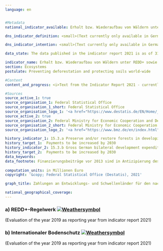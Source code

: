 ```yaml
---
language: en    


#Metadata    
national_indicator_available: Erhalt bzw. Wiederaufbau von Wäldern unter REDD+ sowie internationaler Bodenschutz    

dns_indicator_definition: <small>(Text currently only available in German) </small>Der Indikator 15.3.a zeigt die ergebnisbasierten Auszahlungen Deutschlands an Entwicklungs- und Schwellenländer für den nachgewiesenen Erhalt beziehungsweise Wiederaufbau von Wäldern unter dem REDD+-Regelwerk. Der Indikator 15.3.b umfasst die bilateralen Bruttoentwicklungsausgaben Deutschlands im Zusammenhang mit der Umsetzung des Übereinkommens der Vereinten Nationen zur Bekämpfung der Wüstenbildung in Entwicklungs- und Schwellenländern.    

dns_indicator_intention: <small>(Text currently only available in German) </small>Die Vermeidung von Entwaldung und Walddegradierung (Schädigung), eine nachhaltige Waldbewirtschaftung sowie der Wiederaufbau von Wäldern und Aufforstung tragen mittelbar und unmittelbar zum Erhalt biologischer Vielfalt, zur Boden-, Wasser, und Luftqualität, zur Verminderung von Bodenerosion, zur Minderung des CO<sub>2</sub>-Ausstoßes und zur Speicherung von Kohlenstoff sowie zur Erhaltung wichtiger Entwicklungs- und Einkommensperspektiven für Waldländer bei. Ziel ist es, die Zahlungen unter dem REDD+-Regelwerk bis zum Jahr 2030 zu steigern. Gesunde Böden sind eine wesentliche, nicht bzw. schwer erneuerbare natürliche Ressource. Sie spielen eine Schlüsselrolle bei der Nahrungsmittelproduktion, der Verringerung der Auswirkungen häufiger und extremer Wetterereignisse, dem Erhalt der biologischen Vielfalt und der Bereitstellung wesentlicher Ökosystemleistungen. Ziel ist es daher, Deutschlands Beitrag für den internationalen Bodenschutz bis 2030 zu steigern. Auf internationaler Ebene ist die Desertifikationsbekämpfung neben den Themen Biodiversität und Klimawandel ein Ziel der drei Rio-Konventionen.    

data_state: The data published in the indicator report 2021 is as of 31.12.2020. The data shown on the DNS-Online-Platform is updated regularly, so that more current data may be available online than published in the indicator report 2021.    

indicator_name: Erhalt bzw. Wiederaufbau von Wäldern unter REDD+ sowie internationaler Bodenschutz    
section: Ecosystems    
postulate: Preventing deforestation and protecting soils world-wide    

#Content    
content_and_progress: <i>Text from the Indicator Report 2021 - currently only available in Englisch</i><br><br><small>(Text currently only available in German) </small>Der Indikator 15.3.a basiert auf dem REDD+-Regelwerk (Reducing Emissions from Deforestation and Forest Degradation). REDD+ ist ein internationales Konzept, welches Regierungen und lokale Gemeinschaften in Entwicklungsländern finanziell dafür belohnt, dass sie die Entwaldung und damit Emissionen nachweislich reduzieren. Die ausgezahlten Beträge orientieren sich am Umfang der ermittelten reduzierten Emissionen beziehungsweise des zusätzlich gespeicherten Kohlenstoffes. Datenquellen für den Indikator sind die Finanzberichte des Bundesministeriums für wirtschaftliche Zusammenarbeit und Entwicklung sowie des Bundesministeriums für Umwelt, Naturschutz und nukleare Sicherheit. Die Daten werden seit 2008 jährlich erfasst. Doppelzählungen werden durch die verpflichtende Einrichtung eines Registers vermieden.<br><br>Insgesamt zeigt sich ein positiver Trend. Im Betrachtungszeitraum von 2009 bis 2019 stiegen die Auszahlungen von 3,0 Millionen Euro auf 63,5 Millionen Euro. In den Jahren 2011 und 2015 war jeweils ein Rückgang der Auszahlungen zu verzeichnen. Von den für das Jahr 2019 ausgezahlten Mitteln flossen 50,0 Millionen Euro (78,7&nbsp;%) in das multilaterale Programm „Forest Carbon Partnership Facility“ (FCPF) und 13,5 Millionen Euro (21,3&nbsp;%) in das bilaterale „REDD Early Movers Programm“. Bezüglich des „Amazonienfonds für Wald- und Klimaschutz“ erfolgten 2018 und 2019 keine Auszahlungen.<br><br>Der Indikator stellt einen Teil der öffentlichen Entwicklungsausgaben für den Erhalt, die nachhaltige Bewirtschaftung und den Wiederaufbau von Wäldern dar. Darüber hinaus unterstützt Deutschland den FCPF Readiness Fund und weitere Programme. Insgesamt beliefen sich die Gesamtzusagen für internationalen Walderhalt für das Jahr 2019 auf 660,4 Millionen Euro.<br><br>Grundlage für den Indikator 15.3.b sind die Statistiken der Leistungen der deutschen Entwicklungszusammenarbeit des Statistischen Bundesamtes, die im Auftrag des Bundesministeriums für wirtschaftliche Zusammenarbeit und Entwicklung erstellt werden. Ein Vorhaben ist hier relevant, wenn es darauf abzielt, die Wüstenbildung zu bekämpfen oder die Auswirkungen von Dürre durch die Vermeidung oder Verringerung der Bodendegradation, die Sanierung von degradiertem Land oder die Rekultivierung von Wüstengebieten zu mildern. Die ausgezahlten Mittel geben jedoch keinen Hinweis auf die tatsächliche Entwicklung der Bodenqualität. <br><br>Die Bruttoentwicklungsausgaben zur Bekämpfung von Desertifikation weltweit sind im Betrachtungszeitraum ab 2009 stark gestiegen. Der Indikator zeigt eine positive Entwicklung im Hinblick auf das gesetzte Ziel. Zuletzt lagen die Bruttoausgaben für das Jahr 2019 bei 745,6 Millionen Euro und damit mehr als 18mal höher als im Jahr 2009. Die zugesagten Mittel entwickelten sich in ähnlicher Weise. Zuletzt betrugen sie 896,2 Millionen Euro.<br><br>Entwicklungsausgaben unter dem REDD+-Regelwerk sowie im Rahmen der VN-Wüstenkonvention sind Teil der Klimafinanzierung (Indikator [13.1.b](https://sustainabledevelopment-deutschland.github.io/13-1-b/)) sowie der ODA-Quote (Indikator [17.1](https://sustainabledevelopment-deutschland.github.io/17-1-a/)).    

#Sources    
source_active_1: true
source_organisation_1: Federal Statistical Office
source_organisation_1_short: Federal Statistical Office
source_organisation_logo_1: '<a href="https://www.destatis.de/EN/Home/_node.html"><img src="https://g205sdgs.github.io/sdg-indicators/public/LogosEn/destatis.png" alt=" Federal Statistical Office" title="Click here to visit the homepage of the organization" style="border: transparent"/></a>'
source_active_2: true
source_organisation_2: Federal Ministry for Economic Cooperation and Development
source_organisation_2_short: Federal Ministry for Economic Cooperation and Development
source_organisation_logo_2: '<a href="https://www.bmz.de/en/index.html"><img src="https://g205sdgs.github.io/sdg-indicators/public/LogosEn/bmz.png" alt=" Federal Ministry for Economic Cooperation and Development" title="Click here to visit the homepage of the organization" style="border: transparent"/></a>'    

history_indicator_1: 15.3.a Preserve and/or restore forests in developing countries under the REDD+ rulebook                    
history_target_1:  Payments to be increased by 2030
history_indicator_2: 15.3.b Gross German bilateral development expenditure to implement the UN Convention to Combat Desertification                    
history_target_2:  Payments to be increased by 2030    
data_keywords:    
data_footnote: Finanzierungsbeiträge vor 2013 sind in Antizipierung des REDD+-Regelwerks erfolgt.    
    
computation_units: in Millionen Euro    
copyright: '&copy; Federal Statistical Office (Destatis), 2021'    

graph_title: Zahlungen an Entwicklungs- und Schwellenländer für den nachgewiesenen Erhalt bzw. Wiederaufbau von Wäldern unter dem REDD+-Regelwerk sowie Bruttoentwicklungsausgaben für internationalen Bodenschutz    

national_geographical_coverage:     
---    
```

<div>
  <div class="my-header">
    <h3>a) REDD+-Regelwerk
      <a href="https://sustainabledevelopment-deutschland.github.io/en/status/"><img src="https://g205sdgs.github.io/sdg-indicators/public/Wettersymbole/Sonne.png" title="If the trend continues, the target value will be met or the difference between the target value and the current value will be less than 5&nbsp;%" alt="Weathersymbol" />
      </a>
    </h3>
  </div>
  <div class="my-header-note">
    <span> (Evaluation of the year 2019 as reporting year from indicator report 2021)</span>
  </div>
</div>
<div>
  <div class="my-header">
    <h3>b) Internationaler Bodenschutz
      <a href="https://sustainabledevelopment-deutschland.github.io/en/status/"><img src="https://g205sdgs.github.io/sdg-indicators/public/Wettersymbole/Sonne.png" title="If the trend continues, the target value will be met or the difference between the target value and the current value will be less than 5&nbsp;%" alt="Weathersymbol" />
      </a>
    </h3>
  </div>
  <div class="my-header-note">
    <span> (Evaluation of the year 2019 as reporting year from indicator report 2021)</span>
  </div>
</div>